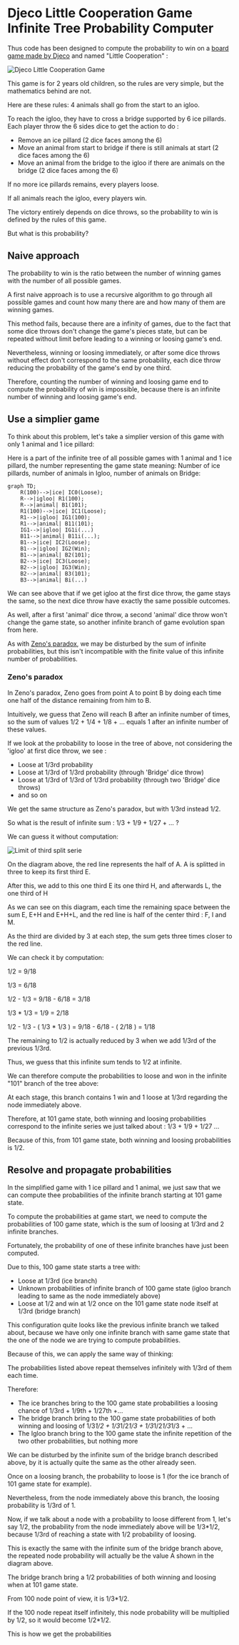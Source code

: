 # Djeco Little Cooperation Game Infinite Tree Probability Computer

Thus code has been designed to compute the probability to win 
on a [board game made by Djeco](https://www.djeco.com/mobile/jeux.html) and named "Little Cooperation" :

![Djeco Little Cooperation Game](https://www.djeco.com/mobile/images/games/DJ08555G.png)

This game is for 2 years old children, so the rules are very simple,
but the mathematics behind are not.

Here are these rules: 4 animals shall go from the start to an igloo.

To reach the igloo, they have to cross a bridge supported by 6 ice pillards.
Each player throw the 6 sides dice to get the action to do :

 * Remove an ice pillard (2 dice faces among the 6)
 * Move an animal from start to bridge if there is still animals at start (2 dice faces among the 6)
 * Move an animal from the bridge to the igloo if there are animals on the bridge (2 dice faces among the 6)

If no more ice pillards remains, every players loose.

If all animals reach the igloo, every players win.

The victory entirely depends on dice throws, so the probability to win is defined by the rules of this game.

But what is this probability?

## Naive approach

The probability to win is the ratio between the number of winning games with the number of all possible games.

A first naive approach is to use a recursive algorithm to go through all possible games 
and count how many there are and how many of them are winning games.

This method fails, because there are a infinity of games, 
due to the fact that some dice throws don't change the game's pieces state, 
but can be repeated without limit before leading to a winning or loosing game's end.

Nevertheless, winning or loosing immediately, or after some dice throws without effect
don't correspond to the same probability, each dice throw reducing the probability of the game's end by one third.

Therefore, counting the number of winning and loosing game end to compute the probability of win is impossible, 
because there is an infinite number of winning and loosing game's end.

## Use a simplier game

To think about this problem, let's take a simplier version of this game with only 1 animal and 1 ice pillard:

Here is a part of the infinite tree of all possible games with 1 animal and 1 ice pillard, 
the number representing the game state meaning:
Number of ice pillards, number of animals in Igloo, number of animals on Bridge:

```mermaid
graph TD;
    R(100)-->|ice| IC0(Loose);
    R-->|igloo| R1(100);
    R-->|animal| B1(101);
    R1(100)-->|ice| IC1(Loose);
    R1-->|igloo| IG1(100);
    R1-->|animal| B11(101);
    IG1-->|igloo| IG1i(...)
    B11-->|animal| B11i(...);
    B1-->|ice| IC2(Loose);
    B1-->|igloo| IG2(Win);
    B1-->|animal| B2(101);
    B2-->|ice| IC3(Loose);
    B2-->|igloo| IG3(Win);
    B2-->|animal| B3(101);
    B3-->|animal| Bi(...)
```

We can see above that if we get igloo at the first dice throw, the game stays the same,
so the next dice throw have exactly the same possible outcomes.

As well, after a first 'animal' dice throw, 
a second 'animal' dice throw won't change the game state, 
so another infinite branch of game evolution span from here.

As with [Zeno's paradox](https://en.m.wikipedia.org/wiki/Zeno%27s_paradoxes), 
we may be disturbed by the sum of infinite probabilities, 
but this isn't incompatible with the finite value of this infinite number of probabilities.

### Zeno's paradox

In Zeno's paradox, Zeno goes from point A to point B by doing each time one half of the distance remaining from him to B.

Intuitively, we guess that Zeno will reach B after an infinite number of times, 
so the sum of values 1/2 + 1/4 + 1/8 + ... equals 1 after an infinite number of these values.

If we look at the probability to loose in the tree of above, not considering the 'igloo' at first dice throw,
we see :
 * Loose at 1/3rd probability
 * Loose at 1/3rd of 1/3rd probability (through 'Bridge' dice throw)
 * Loose at 1/3rd of 1/3rd of 1/3rd probability (through two 'Bridge' dice throws)
 * and so on

We get the same structure as Zeno's paradox, but with 1/3rd instead 1/2.

So what is the result of infinite sum : 1/3 + 1/9 + 1/27 + ... ?

We can guess it without computation:

![Limit of third split serie](ThirdSerieLimit.png)

On the diagram above, the red line represents the half of A.
A is splitted in three to keep its first third E.

After this, we add to this one third E its one third H, and afterwards L, the one third of H

As we can see on this diagram, each time the remaining space between the sum E, E+H and E+H+L, and the red line is half of the center third : F, I and M.

As the third are divided by 3 at each step, the sum gets three times closer to the red line.

We can check it by computation:

1/2 = 9/18

1/3 = 6/18

1/2 - 1/3 = 9/18 - 6/18 = 3/18

1/3 * 1/3 = 1/9 = 2/18

1/2 - 1/3 -  ( 1/3 * 1/3 ) = 9/18 - 6/18 - ( 2/18 ) = 1/18

The remaining to 1/2 is actually reduced by 3 when we add 1/3rd of the previous 1/3rd.

Thus, we guess that this infinite sum tends to 1/2 at infinite.

We can therefore compute the probabilities to loose and won in the infinite "101" branch of the tree above:

At each stage, this branch contains 1 win and 1 loose at 1/3rd regarding the node immediately above.

Therefore, at 101 game state, both winning and loosing probabilities correspond to the infinite series we just talked about : 1/3 + 1/9 + 1/27 ...

Because of this, from 101 game state, both winning and loosing probabilities is 1/2.

## Resolve and propagate probabilities

In the simplified game with 1 ice pillard and 1 animal, we just saw that we can compute thee probabilities of the infinite branch starting at 101 game state.

To compute the probabilities at game start, we need to compute the probabilities of 100 game state, which is the sum of loosing at 1/3rd and 2 infinite branches.

Fortunately, the probability of one of these infinite branches have just been computed.

Due to this, 100 game state starts a tree with:

 * Loose at 1/3rd (ice branch)
 * Unknown probabilities of infinite branch of 100 game state (igloo branch leading to same as the node immediately above)
 * Loose at 1/2 and win at 1/2 once on the 101 game state node itself at 1/3rd (bridge branch)

This configuration quite looks like the previous infinite branch we talked about, because we have only one infinite branch with same game state that the one of the node we are trying to compute probabilities.

Because of this, we can apply the same way of thinking:

The probabilities listed above repeat themselves infinitely with 1/3rd of them each time.

Therefore:

 * The ice branches bring to the 100 game state probabilities a loosing chance of 1/3rd + 1/9th + 1/27th +...
 * The bridge branch bring to the 100 game state probabilities of both winning and loosing of 1/3*1/2 + 1/3*1/2*1/3 + 1/3*1/2*1/3*1/3 + ...
 * The Igloo branch bring to the 100 game state the infinite repetition of the two other probabilities, but nothing more

We can be disturbed by the infinite sum of the bridge branch described above, by it is actually quite the same as the other already seen.

Once on a loosing branch, the probability to loose is 1 (for the ice branch of 101 game state for example).

Nevertheless, from the node immediately above this branch, the loosing probability is 1/3rd of 1.

Now, if we talk about a node with a probability to loose different from 1, let's say 1/2, 
the probability from the node immediately above will be 1/3*1/2, because 1/3rd of reaching a state with 1/2 probability of loosing.

This is exactly the same with the infinite sum of the bridge branch above, the repeated node probability will actually be the value A shown in the diagram above.

The bridge branch bring a 1/2 probabilities of both winning and loosing when at 101 game state.

From 100 node point of view, it is 1/3*1/2.

If the 100 node repeat itself infinitely, this node probability will be multiplied by 1/2, so it would become 1/2*1/2.

This is how we get the probabilities 


